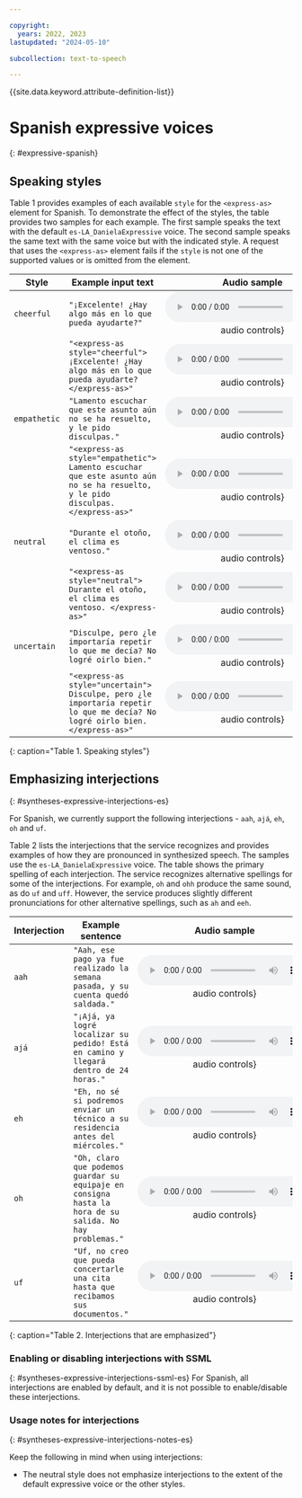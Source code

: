 ```yaml
---

copyright:
  years: 2022, 2023
lastupdated: "2024-05-10"

subcollection: text-to-speech

---
```


{{site.data.keyword.attribute-definition-list}}

# Spanish expressive voices
{: #expressive-spanish}

## Speaking styles
Table 1 provides examples of each available `style` for the `<express-as>` element for Spanish. To demonstrate the effect of the styles, the table provides two samples for each example. The first sample speaks the text with the default `es-LA_DanielaExpressive` voice. The second sample speaks the same text with the same voice but with the indicated style. A request that uses the `<express-as>` element fails if the `style` is not one of the supported values or is omitted from the element.

| Style | Example input text | Audio sample |
|-------|--------------------|:------------:|
| `cheerful` | `"¡Excelente! ¿Hay algo más en lo que pueda ayudarte?"` | ![Speaking style: default cheerful](https://watson-developer-cloud.github.io/doc-tutorial-downloads/text-to-speech/samples-styles/daniela-cheerful-default.wav){: audio controls} |
| | `"<express-as style="cheerful"> ¡Excelente! ¿Hay algo más en lo que pueda ayudarte? </express-as>"` | ![Speaking style: cheerful](https://watson-developer-cloud.github.io/doc-tutorial-downloads/text-to-speech/samples-styles/daniela-cheerful.wav){: audio controls} |
| `empathetic` | `"Lamento escuchar que este asunto aún no se ha resuelto, y le pido disculpas."` | ![Speaking style: default empathetic](https://watson-developer-cloud.github.io/doc-tutorial-downloads/text-to-speech/samples-styles/daniela-empathetic-default.wav){: audio controls} |
|  | `"<express-as style="empathetic"> Lamento escuchar que este asunto aún no se ha resuelto, y le pido disculpas. </express-as>"` | ![Speaking style: empathetic](https://watson-developer-cloud.github.io/doc-tutorial-downloads/text-to-speech/samples-styles/daniela-empathetic.wav){: audio controls} |
| `neutral` | `"Durante el otoño, el clima es ventoso."` | ![Speaking style: default neutral](https://watson-developer-cloud.github.io/doc-tutorial-downloads/text-to-speech/samples-styles/daniela-neutral-default.wav){: audio controls} |
|  | `"<express-as style="neutral"> Durante el otoño, el clima es ventoso. </express-as>"` | ![Speaking style: neutral](https://watson-developer-cloud.github.io/doc-tutorial-downloads/text-to-speech/samples-styles/daniela-neutral.wav){: audio controls} |
| `uncertain` | `"Disculpe, pero ¿le importaría repetir lo que me decía? No logré oirlo bien."` | ![Speaking style: default uncertain](https://watson-developer-cloud.github.io/doc-tutorial-downloads/text-to-speech/samples-styles/daniela-uncertain-default.wav){: audio controls} |
|  | `"<express-as style="uncertain"> Disculpe, pero ¿le importaría repetir lo que me decía? No logré oirlo bien. </express-as>"` | ![Speaking style: uncertain](https://watson-developer-cloud.github.io/doc-tutorial-downloads/text-to-speech/samples-styles/daniela-uncertain.wav){: audio controls} |
{: caption="Table 1. Speaking styles"}

## Emphasizing interjections
{: #syntheses-expressive-interjections-es}

For Spanish, we currently support the following interjections - `aah`, `ajá`, `eh`, `oh` and `uf`.

Table 2 lists the interjections that the service recognizes and provides examples of how they are pronounced in synthesized speech. The samples use the `es-LA_DanielaExpressive` voice. The table shows the primary spelling of each interjection. The service recognizes alternative spellings for some of the interjections. For example, `oh` and `ohh` produce the same sound, as do `uf` and `uff`. However, the service produces slightly different pronunciations for other alternative spellings, such as `ah` and `eeh`.

| Interjection | Example sentence | Audio sample |
|--------------|------------------|:------------:|
| `aah` | `"Aah, ese pago ya fue realizado la semana pasada, y su cuenta quedó saldada."` | ![Interjection: Aah](https://watson-developer-cloud.github.io/doc-tutorial-downloads/text-to-speech/samples-interjections/daniela-interjection-aah.wav){: audio controls} |
| `ajá` | `"¡Ajá, ya logré localizar su pedido! Está en camino y llegará dentro de 24 horas."` | ![Interjection: Ajá](https://watson-developer-cloud.github.io/doc-tutorial-downloads/text-to-speech/samples-interjections/daniela-interjection-aja.wav){: audio controls} |
| `eh` | `"Eh, no sé si podremos enviar un técnico a su residencia antes del miércoles."` | ![Interjection: Eh](https://watson-developer-cloud.github.io/doc-tutorial-downloads/text-to-speech/samples-interjections/daniela-interjection-eh.wav){: audio controls} |
| `oh` | `"Oh, claro que podemos guardar su equipaje en consigna hasta la hora de su salida. No hay problemas."` | ![Interjection: Oh](https://watson-developer-cloud.github.io/doc-tutorial-downloads/text-to-speech/samples-interjections/daniela-interjection-oh.wav){: audio controls} |
| `uf` | `"Uf, no creo que pueda concertarle una cita hasta que recibamos sus documentos."` | ![Interjection: Uf](https://watson-developer-cloud.github.io/doc-tutorial-downloads/text-to-speech/samples-interjections/daniela-interjection-uf.wav){: audio controls} |
{: caption="Table 2. Interjections that are emphasized"}

### Enabling or disabling interjections with SSML
{: #syntheses-expressive-interjections-ssml-es}
For Spanish, all interjections are enabled by default, and it is not possible to enable/disable these interjections.

### Usage notes for interjections
{: #syntheses-expressive-interjections-notes-es}

Keep the following in mind when using interjections:

-   The neutral style does not emphasize interjections to the extent of the default expressive voice or the other styles.